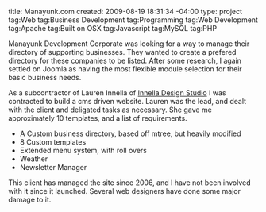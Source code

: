 title: Manayunk.com
created: 2009-08-19 18:31:34 -04:00
type: project 
tag:Web
tag:Business Development
tag:Programming
tag:Web Development
tag:Apache
tag:Built on OSX
tag:Javascript
tag:MySQL
tag:PHP

Manayunk Development Corporate was looking for a way to manage their directory of supporting businesses. They wanted to create a prefered directory for these companies to be listed. After some research, I again settled on Joomla as having the most flexible module selection for their basic business needs.

As a subcontractor of Lauren Innella of [Innella Design Studio](http://www.innelladesign.com "InnellaDesign") I was contracted to build a cms driven website. Lauren was the lead, and dealt with the client and deligated tasks as necessary. She gave me approximately 10 templates, and a list of requirements.

*   A Custom business directory, based off mtree, but heavily modified
*   8 Custom templates
*   Extended menu system, with roll overs
*   Weather
*   Newsletter Manager

This client has managed the site since 2006, and I have not been involved with it since it launched. Several web designers have done some major damage to it.  